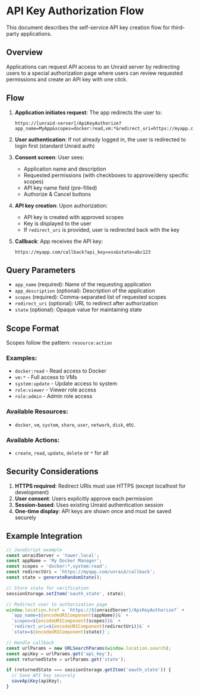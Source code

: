 # API Key Authorization Flow

This document describes the self-service API key creation flow for third-party applications.

## Overview

Applications can request API access to an Unraid server by redirecting users to a special authorization page where users can review requested permissions and create an API key with one click.

## Flow

1. **Application initiates request**: The app redirects the user to:
   ```
   https://[unraid-server]/ApiKeyAuthorize?app_name=MyApp&scopes=docker:read,vm:*&redirect_uri=https://myapp.com/callback&state=abc123
   ```

2. **User authentication**: If not already logged in, the user is redirected to login first (standard Unraid auth)

3. **Consent screen**: User sees:
   - Application name and description
   - Requested permissions (with checkboxes to approve/deny specific scopes)
   - API key name field (pre-filled)
   - Authorize & Cancel buttons

4. **API key creation**: Upon authorization:
   - API key is created with approved scopes
   - Key is displayed to the user
   - If `redirect_uri` is provided, user is redirected back with the key

5. **Callback**: App receives the API key:
   ```
   https://myapp.com/callback?api_key=xxx&state=abc123
   ```

## Query Parameters

- `app_name` (required): Name of the requesting application
- `app_description` (optional): Description of the application
- `scopes` (required): Comma-separated list of requested scopes
- `redirect_uri` (optional): URL to redirect after authorization
- `state` (optional): Opaque value for maintaining state

## Scope Format

Scopes follow the pattern: `resource:action`

### Examples:
- `docker:read` - Read access to Docker
- `vm:*` - Full access to VMs
- `system:update` - Update access to system
- `role:viewer` - Viewer role access
- `role:admin` - Admin role access

### Available Resources:
- `docker`, `vm`, `system`, `share`, `user`, `network`, `disk`, etc.

### Available Actions:
- `create`, `read`, `update`, `delete` or `*` for all

## Security Considerations

1. **HTTPS required**: Redirect URIs must use HTTPS (except localhost for development)
2. **User consent**: Users explicitly approve each permission
3. **Session-based**: Uses existing Unraid authentication session
4. **One-time display**: API keys are shown once and must be saved securely

## Example Integration

```javascript
// JavaScript example
const unraidServer = 'tower.local';
const appName = 'My Docker Manager';
const scopes = 'docker:*,system:read';
const redirectUri = 'https://myapp.com/unraid/callback';
const state = generateRandomState();

// Store state for verification
sessionStorage.setItem('oauth_state', state);

// Redirect user to authorization page
window.location.href = `https://${unraidServer}/ApiKeyAuthorize?` +
  `app_name=${encodeURIComponent(appName)}&` +
  `scopes=${encodeURIComponent(scopes)}&` +
  `redirect_uri=${encodeURIComponent(redirectUri)}&` +
  `state=${encodeURIComponent(state)}`;

// Handle callback
const urlParams = new URLSearchParams(window.location.search);
const apiKey = urlParams.get('api_key');
const returnedState = urlParams.get('state');

if (returnedState === sessionStorage.getItem('oauth_state')) {
  // Save API key securely
  saveApiKey(apiKey);
}
```